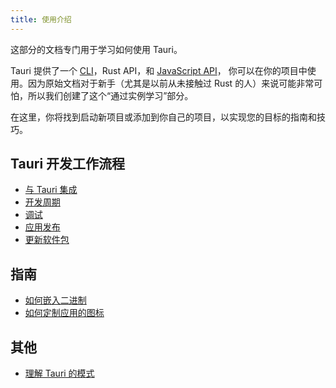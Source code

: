 ```yaml
---
title: 使用介绍 
---
```


这部分的文档专门用于学习如何使用 Tauri。

Tauri 提供了一个 [CLI](/docs/api/cli)，Rust API，和 [JavaScript API](/docs/api/js/index)， 你可以在你的项目中使用。因为原始文档对于新手（尤其是以前从未接触过 Rust 的人）来说可能非常可怕，所以我们创建了这个“通过实例学习”部分。

在这里，你将找到启动新项目或添加到你自己的项目，以实现您的目标的指南和技巧。

## Tauri 开发工作流程

- [与 Tauri 集成](/docs/usage/development/integration)
- [开发周期](/docs/usage/development/development)
- [调试](/docs/usage/development/debugging)
- [应用发布](/docs/usage/development/publishing)
- [更新软件包](/docs/usage/development/updating)


## 指南

- [如何嵌入二进制](/docs/usage/guides/bundler/sidecar)
- [如何定制应用的图标](/docs/usage/guides/visual/icons)

## 其他

- [理解 Tauri 的模式](/docs/usage/patterns/about-patterns)